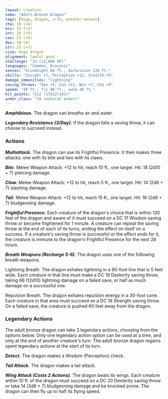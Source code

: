 ```yaml
---
layout: creature
name: "Adult Bronze Dragon"
tags: [huge, dragon, cr15, monster-manual]
cha: 19 (+4)
wis: 15 (+2)
int: 16 (+3)
con: 23 (+6)
dex: 10 (0)
str: 25 (+7)
size: Huge dragon
alignment: lawful good
challenge: "15 (13,000 XP)"
languages: "Common, Draconic"
senses: "blindsight 60 ft., darkvision 120 ft."
skills: "Insight +7, Perception +12, Stealth +5"
damage_immunities: "lightning"
saving_throws: "Dex +5, Con +11, Wis +7, Cha +9"
speed: "40 ft., fly 80 ft., swim 40 ft."
hit_points: "212 (17d12+102)"
armor_class: "19 (natural armor)"
---
```


***Amphibious.*** The dragon can breathe air and water.

***Legendary Resistance (3/Day).*** If the dragon fails a saving throw, it can choose to succeed instead.

### Actions

***Multiattack.*** The dragon can use its Frightful Presence. It then makes three attacks: one with its bite and two with its claws.

***Bite.*** Melee Weapon Attack: +12 to hit, reach 10 ft., one target. Hit: 18 (2d10 + 7) piercing damage.

***Claw.*** Melee Weapon Attack: +12 to hit, reach 5 ft., one target. Hit: 14 (2d6 + 7) slashing damage.

***Tail.*** Melee Weapon Attack: +12 to hit, reach 15 ft., one target. Hit: 16 (2d8 + 7) bludgeoning damage.

***Frightful Presence.*** Each creature of the dragon's choice that is within 120 feet of the dragon and aware of it must succeed on a DC 17 Wisdom saving throw or become frightened for 1 minute. A creature can repeat the saving throw at the end of each of its turns, ending the effect on itself on a success. If a creature's saving throw is successful or the effect ends for it, the creature is immune to the dragon's Frightful Presence for the next 24 hours.

***Breath Weapons (Recharge 5-6).*** The dragon uses one of the following breath weapons.

Lightning Breath. The dragon exhales lightning in a 90-foot line that is 5 feet wide. Each creature in that line must make a DC 19 Dexterity saving throw, taking 66 (12d10) lightning damage on a failed save, or half as much damage on a successful one.

Repulsion Breath. The dragon exhales repulsion energy in a 30-foot cone. Each creature in that area must succeed on a DC 19 Strength saving throw. On a failed save, the creature is pushed 60 feet away from the dragon.

### Legendary Actions

The adult bronze dragon can take 3 legendary actions, choosing from the options below. Only one legendary action option can be used at a time, and only at the end of another creature's turn. The adult bronze dragon regains spent legendary actions at the start of its turn.

***Detect.*** The dragon makes a Wisdom (Perception) check.

***Tail Attack.*** The dragon makes a tail attack.

***Wing Attack (Costs 2 Actions).*** The dragon beats its wings. Each creature within 10 ft. of the dragon must succeed on a DC 20 Dexterity saving throw or take 14 (2d6 + 7) bludgeoning damage and be knocked prone. The dragon can then fly up to half its flying speed.
